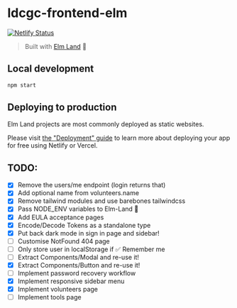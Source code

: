 # ldcgc-frontend-elm

[![Netlify Status](https://api.netlify.com/api/v1/badges/433924af-2aa7-45a8-9ec7-300c96277e87/deploy-status)](https://app.netlify.com/sites/spiffy-liger-0b866a/deploys)

> Built with [Elm Land](https://elm.land) 🌈

## Local development

```bash
npm start
```

## Deploying to production

Elm Land projects are most commonly deployed as static websites.

Please visit [the "Deployment" guide](https://elm.land/guide/deploying) to learn more
about deploying your app for free using Netlify or Vercel.

## TODO:

- [x] Remove the users/me endpoint (login returns that)
- [x] Add optional name from volunteers.name
- [x] Remove tailwind modules and use barebones tailwindcss
- [x] Pass NODE_ENV variables to Elm-Land 🌈
- [x] Add EULA acceptance pages
- [x] Encode/Decode Tokens as a standalone type
- [x] Put back dark mode in sign in page and sidebar!
- [ ] Customise NotFound 404 page
- [ ] Only store user in localStorage if ✅ Remember me
- [ ] Extract Components/Modal and re-use it!
- [x] Extract Components/Button and re-use it!
- [ ] Implement password recovery workflow
- [x] Implement responsive sidebar menu
- [x] Implement volunteers page
- [ ] Implement tools page
